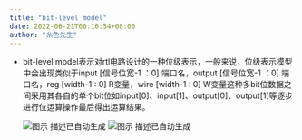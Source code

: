 ```yaml
---
title: "bit-level model"
date: 2022-06-21T00:16:54+08:00
author: "糸色先生"
---
```


-   bit-level model表示对rtl电路设计的一种位级表示，一般来说，位级表示模型中会出现类似于input
    [信号位宽-1 ：0] 端口名，output [信号位宽-1 ：0] 端口名，reg [width-1 : 0]
    R变量，wire [width-1 : 0]
    W变量这种多bit位数据之间采用其各自的单个bit位如input[0]、input[1]、output[0]、output[1]等逐步进行位运算操作最后得出运算结果。

    ![图示 描述已自动生成](media/9.png)
    ![图示 描述已自动生成](media/9_1.png)